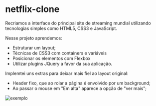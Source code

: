 # netflix-clone

Recriamos a interface do principal site de streaming mundial utilizando tecnologias simples 
como HTML5, CSS3 e JavaScript. 

Nesse projeto aprendemos: 
- Estruturar um layout;
- Técnicas de CSS3 com containers e variáveis
- Posicionar os elementos com Flexbox
- Utilizar plugins JQuery a favor da sua aplicação.

Implemtei uns extras para deixar mais fiel ao layout original:
- Header fixo, que ao rolar a página é envolvido por um background;
- Ao passar o mouse em "Em alta" aparece a opção de "ver mais";

<img src="https://github.com/mqsoares/netflix-clone/blob/master/assets/netflix-clone.gif?raw=true" alt="exemplo"/>


